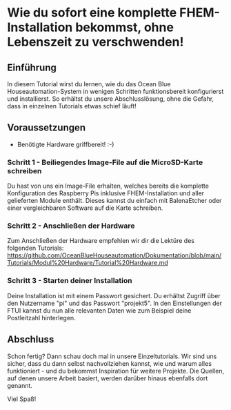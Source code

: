 # Wie du sofort eine komplette FHEM-Installation bekommst, ohne Lebenszeit zu verschwenden!

## Einführung

In diesem Tutorial wirst du lernen, wie du das Ocean Blue Houseautomation-System in wenigen Schritten funktionsbereit konfigurierst und installierst.
So erhältst du unsere Abschlusslösung, ohne die Gefahr, dass in einzelnen Tutorials etwas schief läuft!

## Voraussetzungen
- Benötigte Hardware griffbereit! :-)

### Schritt 1 - Beiliegendes Image-File auf die MicroSD-Karte schreiben

Du hast von uns ein Image-File erhalten, welches bereits die komplette Konfiguration des Raspberry Pis inklusive FHEM-Installation und aller gelieferten Module enthält.
Dieses kannst du einfach mit BalenaEtcher oder einer vergleichbaren Software auf die Karte schreiben.

### Schritt 2 - Anschließen der Hardware

Zum Anschließen der Hardware empfehlen wir dir die Lektüre des folgenden Tutorials:
https://github.com/OceanBlueHouseautomation/Dokumentation/blob/main/Tutorials/Modul%20Hardware/Tutorial%20Hardware.md

### Schritt 3 - Starten deiner Installation

Deine Installation ist mit einem Passwort gesichert. Du erhältst Zugriff über den Nutzername "pi" und das Passwort "projekt5". In den Einstellungen der FTUI kannst du nun
alle relevanten Daten wie zum Beispiel deine Postleitzahl hinterlegen.




## Abschluss
Schon fertig?
Dann schau doch mal in unsere Einzeltutorials. Wir sind uns sicher, dass du dann selbst nachvollziehen kannst, wie und warum alles funktioniert - und du bekommst Inspiration
für weitere Projekte. Die Quellen, auf denen unsere Arbeit basiert, werden darüber hinaus ebenfalls dort genannt.

Viel Spaß!
